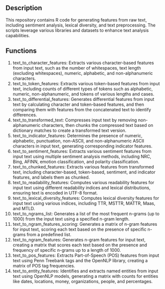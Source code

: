 ## Description
This repository contains R code for generating features from raw text, including sentiment analysis, lexical diversity, and text preprocessing. The scripts leverage various libraries and datasets to enhance text analysis capabilities.

## Functions
1. text_to_character_features: Extracts various character-based features from input text, such as the number of whitespaces, text length (excluding whitespaces), numeric, alphabetic, and non-alphanumeric characters.
2. text_to_token_features: Extracts various token-based features from input text, including counts of different types of tokens such as alphabetic, numeric, non-alphanumeric, and tokens of various lengths and cases.
3. text_to_differential_features: Generates differential features from input text by calculating character and token-based features, and then comparing them with features from the concatenated text to identify differences.
4. text_to_transformed_text: Compresses input text by removing non-alphanumeric characters, then chunks the compressed text based on dictionary matches to create a transformed text version.
5. text_to_indicator_features: Determines the presence of numeric, alphabetic, punctuation, non-ASCII, and non-alphanumeric ASCII characters in input text, generating corresponding indicator features.
6. text_to_sentiment_features: Extracts various sentiment features from input text using multiple sentiment analysis methods, including NRC, Bing, AFINN, emotion classification, and polarity classification.
7. text_to_chunked_features: Extracts various features from transformed text, including character-based, token-based, sentiment, and indicator features, and labels them as chunked.
8. text_to_readability_features: Computes various readability features for input text using different readability indices and lexical distributions, ensuring text is encoded in UTF-8 format.
9. text_to_lexical_diversity_features: Computes lexical diversity features for input text using various indices, including TTR, MSTTR, MATTR, Maas, and MTLD.
10. text_to_ngrams_list: Generates a list of the most frequent n-grams (up to 1000) from the input text using a specified n-gram length.
11. text_to_ngram_features_scoring: Generates a matrix of n-gram features for input text, scoring each text based on the presence of specific n-grams from a predefined list.
12. text_to_ngram_features: Generates n-gram features for input text, creating a matrix that scores each text based on the presence and frequency of specific n-grams up to a length of 1000.
13. text_to_pos_features: Extracts Part-of-Speech (POS) features from input text using Penn Treebank tags and the OpenNLP library, creating a matrix of POS tag frequencies.
14. text_to_entity_features: Identifies and extracts named entities from input text using OpenNLP models, generating a matrix with counts for entities like dates, locations, money, organizations, people, and percentages.
